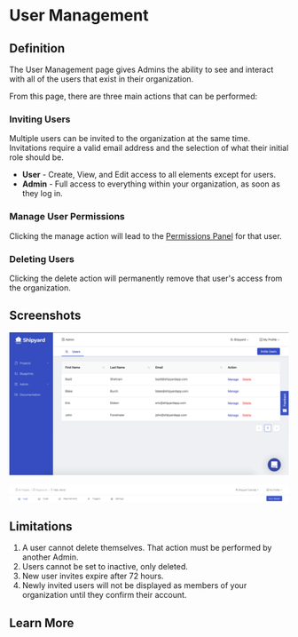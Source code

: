 # User Management

## Definition

The User Management page gives Admins the ability to see and interact with all of the users that exist in their organization.

From this page, there are three main actions that can be performed:

### Inviting Users

Multiple users can be invited to the organization at the same time. Invitations require a valid email address and the selection of what their initial role should be.

* **User** - Create, View, and Edit access to all elements except for users.
* **Admin** - Full access to everything within your organization, as soon as they log in.

### Manage User Permissions

Clicking the manage action will lead to the [Permissions Panel](user-permissions.md) for that user.

### Deleting Users

Clicking the delete action will permanently remove that user's access from the organization.

## Screenshots

![View all users in the organization.](../../.gitbook/assets/image%20%2874%29.png)

![Invite new users to your organization.](../../.gitbook/assets/image%20%2834%29.png)

## Limitations

1. A user cannot delete themselves. That action must be performed by another Admin.
2. Users cannot be set to inactive, only deleted.
3. New user invites expire after 72 hours.
4. Newly invited users will not be displayed as members of your organization until they confirm their account.

## Learn More

